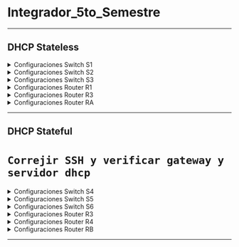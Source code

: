 # Integrador_5to_Semestre

---
## DHCP Stateless
<details> 
    <summary>
        Configuraciones Switch S1
    </summary>
    <pre>
Switch(config)# sdm prefer dual-ipv4-and-ipv6 default
Switch# reload
System configuration has been modified. Save? [yes/no]:yes
######################################################################################################


    </pre>
</details>

<details> 
    <summary>
        Configuraciones Switch S2
    </summary>
    <pre>
Switch(config)# sdm prefer dual-ipv4-and-ipv6 default
Switch# reload
System configuration has been modified. Save? [yes/no]:yes
######################################################################################################

    </pre>
</details>

<details> 
    <summary>
        Configuraciones Switch S3
    </summary>
    <pre>
Switch(config)# sdm prefer dual-ipv4-and-ipv6 default
Switch# reload
System configuration has been modified. Save? [yes/no]:yes
######################################################################################################

    </pre>
</details>

<details> 
    <summary>
        Configuraciones Router R1
    </summary>
    <pre>

    </pre>
</details>

<details> 
    <summary>
        Configuraciones Router R3
    </summary>
    <pre>

    </pre>
</details>

<details> 
    <summary>
        Configuraciones Router RA
    </summary>
    <pre>

    </pre>
</details>

---

## DHCP Stateful
# `Correjir SSH y verificar gateway y servidor dhcp`
<details> 
    <summary>
        Configuraciones Switch S4
    </summary>
    <pre>
Switch(config)# sdm prefer dual-ipv4-and-ipv6 default
Switch# reload
System configuration has been modified. Save? [yes/no]:yes
######################################################################################################
S4(config)# hostname S4
S4(config)# enable password cisco
S4(config)# enable secret tics
S4(config)# vlan 10
S4(config-vlan)# name Docentes
S4(config-vlan)# exit
S4(config)# vlan 20
S4(config-vlan)# name Estudiantes
S4(config-vlan)# exit
S4(config)# vlan 30
S4(config-vlan)# name Admin
S4(config-vlan)# exit
S4(config)# vlan 40
S4(config-vlan)# name Native
S4(config-vlan)# exit
S4(config)# interface vlan 30
S4(config-if)# no ip address
S4(config-if)# ipv6 address 2001:db8:3c4d:55::4/64
S4(config-if)# no shutdown
S4(config-if)# exit
S4(config)# interface range f 0/1-24
S4(config-if-range)# switchport mode access
S4(config-if-range)# switchport access vlan 40
S4(config-if-range)# exit
S4(config)# interface range g 0/1-2
S4(config-if-range)# switchport mode access
S4(config-if-range)# switchport access vlan 40
S4(config-if-range)# exit
S4(config)# interface range f 0/7,f 0/8
S4(config-if-range)# switchport mode access
S4(config-if-range)# switchport access vlan 10
S4(config-if-range)# switchport port-security
S4(config-if-range)# switchport port-security maximum 1
S4(config-if-range)# switchport port-security mac-address sticky
S4(config-if-range)# switchport port-security violation shutdown
S4(config-if-range)# no shutdown
S4(config-if-range)# exit
S4(config)# interface range f 0/9,f 0/12
S4(config-if-range)# switchport mode access
S4(config-if-range)# switchport access vlan 20
S4(config-if-range)# switchport port-security
S4(config-if-range)# switchport port-security maximum 1
S4(config-if-range)# switchport port-security mac-address sticky
S4(config-if-range)# switchport port-security violation shutdown
S4(config-if-range)# no shutdown
S4(config-if-range)# exit
S4(config)# interface f 0/24
S4(config-if)# switchport mode access
S4(config-if)# switchport access vlan 40
S4(config-if)# switchport port-security
S4(config-if)# switchport port-security maximum 1
S4(config-if)# switchport port-security mac-address sticky
S4(config-if)# switchport port-security violation shutdown
S4(config-if)# no shutdown
S4(config-if)# exit
S4(config)# interface range f 0/1-3
S4(config-if-range)# channel-group 1 mode on
S4(config-if-range)# no shutdown
S4(config-if-range)# exit
S4(config)# interface port-channel 1
S4(config-if)# switchport mode trunk
S4(config-if)# switchport trunk allowed vlan 10,20,30,40
S4(config-if)# switchport trunk native vlan 40
S4(config-if)# no shutdown
S4(config-if)# exit
S4(config)# interface range f 0/4-6
S4(config-if-range)# channel-group 2 mode desirable
S4(config-if-range)# no shutdown
S4(config-if-range)# exit
S4(config)# interface port-channel 2
S4(config-if)# switchport mode trunk
S4(config-if)# switchport trunk allowed vlan 10,20,30,40
S4(config-if)# switchport trunk native vlan 40
S4(config-if)# no shutdown
S4(config-if)# exit
S4(config)# interface g 0/1
S4(config-if)# switchport mode trunk
S4(config-if)# switchport trunk allowed vlan 10,20,30,40
S4(config-if)# switchport trunk native vlan 40
S4(config-if)# no shutdown
S4(config-if)# exit
S4(config)# username admin password admin
S4(config)# ip domain-name itsoeh.edu
S4(config)# crypto key generate rsa
How many bits in the modulus [512]: 1024
S4(config)# line vty 0 15
S4(config-line)# transport input all
S4(config-line)# login local
S4(config-line)# exit
    </pre>
</details>

<details> 
    <summary>
        Configuraciones Switch S5
    </summary>
    <pre>
Switch(config)# sdm prefer dual-ipv4-and-ipv6 default
Switch# reload
System configuration has been modified. Save? [yes/no]:yes
######################################################################################################
S5(config)# hostname S5
S5(config)# enable password cisco
S5(config)# enable secret tics
S5(config)# vlan 10
S5(config-vlan)# name Docentes
S5(config-vlan)# exit
S5(config)# vlan 20
S5(config-vlan)# name Estudiantes
S5(config-vlan)# exit
S5(config)# vlan 30
S5(config-vlan)# name Admin
S5(config-vlan)# exit
S5(config)# vlan 40
S5(config-vlan)# name Native
S5(config-vlan)# exit
S5(config)# interface vlan 30
S5(config-if)# no ip address
S5(config-if)# ipv6 enable
S5(config-if)# ipv6 address 2001:db8:3c4d:55::5/64
S5(config-if)# no shutdown
S5(config-if)# exit
S5(config)# interface range f 0/1-24
S5(config-if-range)# switchport mode access
S5(config-if-range)# switchport access vlan 40
S5(config-if-range)# exit
S5(config)# interface range g 0/1-2
S5(config-if-range)# switchport mode access
S5(config-if-range)# switchport access vlan 40
S5(config-if-range)# exit
S5(config)# interface range f 0/7,f 0/8
S5(config-if-range)# switchport mode access
S5(config-if-range)# switchport access vlan 10
S5(config-if-range)# switchport port-security
S5(config-if-range)# switchport port-security maximum 1
S5(config-if-range)# switchport port-security mac-address sticky
S5(config-if-range)# switchport port-security violation shutdown
S5(config-if-range)# no shutdown
S5(config-if-range)# exit
S5(config)# interface range f 0/9,f 0/12
S5(config-if-range)# switchport mode access
S5(config-if-range)# switchport access vlan 20
S5(config-if-range)# switchport port-security
S5(config-if-range)# switchport port-security maximum 1
S5(config-if-range)# switchport port-security mac-address sticky
S5(config-if-range)# switchport port-security violation shutdown
S5(config-if-range)# no shutdown
S5(config-if-range)# exit
S5(config)# interface f 0/24
S5(config-if)# switchport mode access
S5(config-if)# switchport access vlan 40
S5(config-if)# switchport port-security
S5(config-if)# switchport port-security maximum 1
S5(config-if)# switchport port-security mac-address sticky
S5(config-if)# switchport port-security violation shutdown
S5(config-if)# no shutdown
S5(config-if)# exit
S5(config)# interface range f 0/1-3
S5(config-if-range)# channel-group 1 mode passive
S5(config-if-range)# no shutdown
S5(config-if-range)# exit
S5(config)# interface port-channel 1
S5(config-if)# switchport mode trunk
S5(config-if)# switchport trunk allowed vlan 10,20,30,40
S5(config-if)# switchport trunk native vlan 40
S5(config-if)# no shutdown
S5(config-if)# exit
S5(config)# interface range f 0/4-6
S5(config-if-range)# channel-group 2 mode on
S5(config-if-range)# no shutdown
S5(config-if-range)# exit
S5(config)# interface port-channel 2
S5(config-if)# switchport mode trunk
S5(config-if)# switchport trunk allowed vlan 10,20,30,40
S5(config-if)# switchport trunk native vlan 40
S5(config-if)# no shutdown
S5(config-if)# exit
S5(config)# interface g 0/1
S5(config-if)# switchport mode trunk
S5(config-if)# switchport trunk allowed vlan 10,20,30,40
S5(config-if)# switchport trunk native vlan 40
S5(config-if)# no shutdown
S5(config-if)# exit
S5(config)# username admin password admin
S5(config)# ip domain-name itsoeh.edu
S5(config)# crypto key generate rsa
How many bits in the modulus [512]: 1024
S5(config)# line vty 0 15
S5(config-line)# transport input all
S5(config-line)# login local
S5(config-line)# exit
    </pre>
</details>

<details> 
    <summary>
        Configuraciones Switch S6
    </summary>
    <pre>
Switch(config)# sdm prefer dual-ipv4-and-ipv6 default
Switch# reload
System configuration has been modified. Save? [yes/no]:yes
######################################################################################################
S6(config)# hostname S6
S6(config)# enable password cisco
S6(config)# enable secret tics
S6(config)# vlan 10
S6(config-vlan)# name Docentes
S6(config-vlan)# exit
S6(config)# vlan 20
S6(config-vlan)# name Estudiantes
S6(config-vlan)# exit
S6(config)# vlan 30
S6(config-vlan)# name Admin
S6(config-vlan)# exit
S6(config)# vlan 40
S6(config-vlan)# name Native
S6(config-vlan)# exit
S6(config)# interface vlan 30
S6(config-if)# no ip address
S6(config-if)# ipv6 enable
S6(config-if)# ipv6 address 2001:db8:3c4d:55::6/64
S6(config-if)# no shutdown
S6(config-if)# exit
S6(config)# interface range f 0/1-24
S6(config-if-range)# switchport mode access
S6(config-if-range)# switchport access vlan 40
S6(config-if-range)# exit
S6(config)# interface range g 0/1-2
S6(config-if-range)# switchport mode access
S6(config-if-range)# switchport access vlan 40
S6(config-if-range)# exit
S6(config)# interface range f 0/7,f 0/8
S6(config-if-range)# switchport mode access
S6(config-if-range)# switchport access vlan 10
S6(config-if-range)# switchport port-security
S6(config-if-range)# switchport port-security maximum 1
S6(config-if-range)# switchport port-security mac-address sticky
S6(config-if-range)# switchport port-security violation shutdown
S6(config-if-range)# no shutdown
S6(config-if-range)# exit
S6(config)# interface range f 0/9,f 0/12
S6(config-if-range)# switchport mode access
S6(config-if-range)# switchport access vlan 20
S6(config-if-range)# switchport port-security
S6(config-if-range)# switchport port-security maximum 1
S6(config-if-range)# switchport port-security mac-address sticky
S6(config-if-range)# switchport port-security violation shutdown
S6(config-if-range)# no shutdown
S6(config-if-range)# exit
S6(config)# interface f 0/24
S6(config-if)# switchport mode access
S6(config-if)# switchport access vlan 40
S6(config-if)# switchport port-security
S6(config-if)# switchport port-security maximum 1
S6(config-if)# switchport port-security mac-address sticky
S6(config-if)# switchport port-security violation shutdown
S6(config-if)# no shutdown
S6(config-if)# exit
S6(config)# interface range f 0/1-3
S6(config-if-range)# channel-group 1 mode active
S6(config-if-range)# no shutdown
S6(config-if-range)# exit
S6(config)# interface port-channel 1
S6(config-if)# switchport mode trunk
S6(config-if)# switchport trunk allowed vlan 10,20,30,40
S6(config-if)# switchport trunk native vlan 40
S6(config-if)# no shutdown
S6(config-if)# exit
S6(config)# interface range f 0/4-6
S6(config-if-range)# channel-group 2 mode auto
S6(config-if-range)# no shutdown
S6(config-if-range)# exit
S6(config)# interface port-channel 2
S6(config-if)# switchport mode trunk
S6(config-if)# switchport trunk allowed vlan 10,20,30,40
S6(config-if)# switchport trunk native vlan 40
S6(config-if)# no shutdown
S6(config-if)# exit
S6(config)# username admin password admin
S6(config)# ip domain-name itsoeh.edu
S6(config)# crypto key generate rsa
How many bits in the modulus [512]: 1024
S6(config)# line vty 0 15
S6(config-line)# transport input all
S6(config-line)# login local
S6(config-line)# exit
    </pre>
</details>

<details> 
    <summary>
        Configuraciones Router R3
    </summary>
    <pre>
R3(config)# hostname R3
R3(config)# enable password cisco
R3(config)# enable secret tics
R3(config)# interface g 0/1
R3(config-if)# no shutdown
R3(config-if)# exit
R3(config)# ipv6 unicast-routing
R3(config)# ipv6 dhcp pool DHCP-STATEFUL-10
R3(dhcpv6-pool)# address prefix 2001:db8:3c4d:10::/64
R3(dhcpv6-pool)# domain-name tics.edu.mx
R3(dhcpv6-pool)# exit
R3(config)# ipv6 dhcp pool DHCP-STATEFUL-20
R3(dhcpv6-pool)# address prefix 2001:db8:3c4d:20::/64
R3(dhcpv6-pool)# domain-name tics.edu.mx
R3(dhcpv6-pool)# exit
R3(config)# ipv6 dhcp pool DHCP-STATEFUL-30
R3(dhcpv6-pool)# address prefix 2001:db8:3c4d:30::/64
R3(dhcpv6-pool)# domain-name tics.edu.mx
R3(dhcpv6-pool)# exit
R3(config)# ipv6 dhcp pool DHCP-STATEFUL-40
R3(dhcpv6-pool)# address prefix 2001:db8:3c4d:40::/64
R3(dhcpv6-pool)# domain-name tics.edu.mx
R3(dhcpv6-pool)# exit
R3(config)# interface g 0/1.10
R3(config-subif)# encapsulation dot1Q 10
R3(config-subif)# no ip address
R3(config-subif)# ipv6 address 2001:db8:3c4d:10::/64 eui-64
R3(config-subif)# ipv6 enable
R3(config-subif)# ipv6 nd managed-config-flag
R3(config-subif)# ipv6 dhcp server DHCP-STATEFUL-10
R3(config-subif)# standby version 2
R3(config-subif)# standby 10 ipv6 autoconfig
R3(config-subif)# exit
R3(config)# interface g 0/1.20
R3(config-subif)# encapsulation dot1Q 20
R3(config-subif)# no ip address
R3(config-subif)# ipv6 address 2001:db8:3c4d:20::/64 eui-64
R3(config-subif)# ipv6 enable
R3(config-subif)# ipv6 nd managed-config-flag
R3(config-subif)# ipv6 dhcp server DHCP-STATEFUL-20
R3(config-subif)# standby version 2
R3(config-subif)# standby 20 ipv6 autoconfig
R3(config-subif)# exit
R3(config)# interface g 0/1.30
R3(config-subif)# encapsulation dot1Q 30
R3(config-subif)# no ip address
R3(config-subif)# ipv6 address 2001:db8:3c4d:30::/64 eui-64
R3(config-subif)# ipv6 enable
R3(config-subif)# ipv6 nd managed-config-flag
R3(config-subif)# ipv6 dhcp server DHCP-STATEFUL-30
R3(config-subif)# standby version 2
R3(config-subif)# standby 30 ipv6 autoconfig
R3(config-subif)# exit
R3(config)# interface g 0/1.40
R3(config-subif)# encapsulation dot1Q 40 native
R3(config-subif)# no ip address
R3(config-subif)# ipv6 address 2001:db8:3c4d:40::/64 eui-64
R3(config-subif)# ipv6 enable
R3(config-subif)# ipv6 nd managed-config-flag
R3(config-subif)# ipv6 dhcp server DHCP-STATEFUL-40
R3(config-subif)# standby version 2
R3(config-subif)# standby 40 ipv6 autoconfig
R3(config-subif)# exit
    </pre>
</details>

<details> 
    <summary>
        Configuraciones Router R4
    </summary>
    <pre>
R4(config)# hostname R4
R4(config)# enable password cisco
R4(config)# enable secret tics
R4(config)# configure terminal
R4(config)# interface g 0/1
R4(config-if)# no shutdown
R4(config-if)# exit
R4(config)# ipv6 unicast-routing
R4(config)# ipv6 dhcp pool DHCP-STATEFUL-10
R4(dhcpv6-pool)# address prefix 2001:db8:3c4d:10::/64
R4(dhcpv6-pool)# domain-name tics.edu.mx
R4(dhcpv6-pool)# exit
R4(config)# ipv6 dhcp pool DHCP-STATEFUL-20
R4(dhcpv6-pool)# address prefix 2001:db8:3c4d:20::/64
R4(dhcpv6-pool)# domain-name tics.edu.mx
R4(dhcpv6-pool)# exit
R4(config)# ipv6 dhcp pool DHCP-STATEFUL-30
R4(dhcpv6-pool)# address prefix 2001:db8:3c4d:30::/64
R4(dhcpv6-pool)# domain-name tics.edu.mx
R4(dhcpv6-pool)# exit
R4(config)# ipv6 dhcp pool DHCP-STATEFUL-40
R4(dhcpv6-pool)# address prefix 2001:db8:3c4d:40::/64
R4(dhcpv6-pool)# domain-name tics.edu.mx
R4(dhcpv6-pool)# exit
R4(config)# interface g 0/1.10
R4(config-subif)# encapsulation dot1Q 10
R4(config-subif)# no ip address
R4(config-subif)# ipv6 nd managed-config-flag
R4(config-subif)# ipv6 address 2001:db8:3c4d:10::/64 eui-64
R4(config-subif)# ipv6 enable
R4(config-subif)# ipv6 dhcp server DHCP-STATEFUL-10
R4(config-subif)# standby version 2
R4(config-subif)# standby 10 priority 150
R4(config-subif)# standby 10 preempt
R4(config-subif)# standby 10 ipv6 autoconfig
R4(config-subif)# exit
R4(config)# interface g 0/1.20
R4(config-subif)# encapsulation dot1Q 20
R4(config-subif)# no ip address
R4(config-subif)# ipv6 address 2001:db8:3c4d:20::/64 eui-64
R4(config-subif)# ipv6 enable
R4(config-subif)# ipv6 nd managed-config-flag
R4(config-subif)# ipv6 dhcp server DHCP-STATEFUL-20
R4(config-subif)# standby version 2
R4(config-subif)# standby 20 priority 150
R4(config-subif)# standby 20 preempt
R4(config-subif)# standby 20 ipv6 autoconfig
R4(config-subif)# exit
R4(config)# interface g 0/1.30
R4(config-subif)# encapsulation dot1Q 30
R4(config-subif)# no ip address
R4(config-subif)# ipv6 address 2001:db8:3c4d:30::/64 eui-64
R4(config-subif)# ipv6 enable
R4(config-subif)# ipv6 nd managed-config-flag
R4(config-subif)# ipv6 dhcp server DHCP-STATEFUL-30
R4(config-subif)# standby version 2
R4(config-subif)# standby 30 priority 150
R4(config-subif)# standby 30 preempt
R4(config-subif)# standby 30 ipv6 autoconfig
R4(config-subif)# exit
R4(config)# interface g 0/1.40
R4(config-subif)# encapsulation dot1Q 40 native
R4(config-subif)# no ip address
R4(config-subif)# ipv6 address 2001:db8:3c4d:40::/64 eui-64
R4(config-subif)# ipv6 enable
R4(config-subif)# ipv6 nd managed-config-flag
R4(config-subif)# ipv6 dhcp server DHCP-STATEFUL-40
R4(config-subif)# standby version 2
R4(config-subif)# standby 40 priority 150
R4(config-subif)# standby 40 preempt
R4(config-subif)# standby 40 ipv6 autoconfig
R4(config-subif)# exit
    </pre>
</details>

<details> 
    <summary>
        Configuraciones Router RB
    </summary>
    <pre>

    </pre>
</details>

---